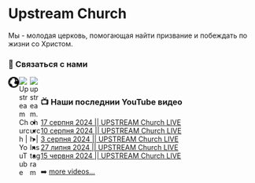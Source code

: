 # Upstream Church

Мы - молодая церковь, помогающая найти призвание и побеждать по жизни со Христом.

### 👥 Связаться с нами

[<img align="left" alt="upstream.life" width="22px" src="https://raw.githubusercontent.com/iconic/open-iconic/master/svg/globe.svg" />][website]
[<img align="left" alt="UpstreamChurch | YouTube" width="22px" src="https://cdn.jsdelivr.net/npm/simple-icons@v3/icons/youtube.svg" />][youtube]
[<img align="left" alt="upstream.church | Instagram" width="22px" src="https://cdn.jsdelivr.net/npm/simple-icons@v3/icons/instagram.svg" />][instagram]

<br />

### 📺 Наши последнии YouTube видео
<!-- YOUTUBE:START -->
- [17 серпня 2024 || UPSTREAM Church LIVE](https://www.youtube.com/watch?v=o-M1yBCOfwM)
- [10 серпня 2024 || UPSTREAM Church LIVE](https://www.youtube.com/watch?v=gSgN3gHfDHo)
- [3 серпня 2024 || UPSTREAM Church LIVE](https://www.youtube.com/watch?v=WvTn2df05GE)
- [27 липня 2024 || UPSTREAM Church LIVE](https://www.youtube.com/watch?v=J-Q5LMCZT44)
- [15 червня 2024 || UPSTREAM Church LIVE](https://www.youtube.com/watch?v=6tgKkr_9zi8)
<!-- YOUTUBE:END -->

➡️ [more videos...](https://youtube.com/UpstreamChurch)

[website]: https://upstream.life/
[youtube]: https://youtube.com/UpstreamChurch
[instagram]: https://www.instagram.com/upstream.church
